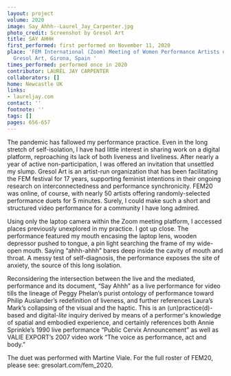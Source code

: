 ```yaml
---
layout: project
volume: 2020
image: Say_Ahhh--Laurel_Jay_Carpenter.jpg
photo_credit: Screenshot by Gresol Art
title: SAY AHHH
first_performed: first performed on November 11, 2020
place: 'FEM International (Zoom) Meeting of Women Performance Artists organized by
  Gresol Art, Girona, Spain '
times_performed: performed once in 2020
contributor: LAUREL JAY CARPENTER
collaborators: []
home: Newcastle UK
links:
- laureljay.com
contact: ''
footnote: ''
tags: []
pages: 656-657
---
```




The pandemic has fallowed my performance practice. Even in the long stretch of self-isolation, I have had little interest in sharing work on a digital platform, reproaching its lack of both liveness and liveliness. After nearly a year of active non-participation, I was offered an invitation that unsettled my slump. Gresol Art is an artist-run organization that has been facilitating the FEM festival for 17 years, supporting feminist intentions in their ongoing research on interconnectedness and performance synchronicity. FEM20 was online, of course, with nearly 50 artists offering randomly-selected performance duets for 5 minutes. Surely, I could make such a short and structured video performance for a community I have long admired.

Using only the laptop camera within the Zoom meeting platform, I accessed places previously unexplored in my practice. I got up close. The performance featured my mouth encasing the laptop lens, wooden depressor pushed to tongue, a pin light searching the frame of my wide-open mouth. Saying “ahhh-ahhh” bares deep inside the cavity of mouth and throat. A messy test of self-diagnosis, the performance exposes the site of anxiety, the source of this long isolation.

Reconsidering the intersection between the live and the mediated, performance and its document, “Say Ahhh” as a live performance for video tills the lineage of Peggy Phelan’s purist ontology of performance toward Philip Auslander’s redefinition of liveness, and further references Laura’s Mark’s collapsing of the visual and the haptic. This is an (un)practice(d)-based and digital-_lite_ inquiry derived by means of a performer's knowledge of spatial and embodied experience, and certainly references both Annie Sprinkle’s 1990 live performance “Public Cervix Announcement” as well as VALIE EXPORT’s 2007 video work “The voice as performance, act and body.”

The duet was performed with Martine Viale. For the full roster of FEM20, please see: gresolart.com/fem_2020.
